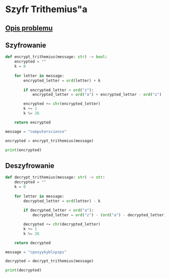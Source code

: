 # Szyfr Trithemius"a

## [Opis problemu](../../../../algorithms/cryptography/symmetric/trithemius.md)

## Szyfrowanie

```python linenums="1"
def encrypt_trithemius(message: str) -> bool:
    encrypted = ""
    k = 0
    
    for letter in message:
        encrypted_letter = ord(letter) + k
        
        if encrypted_letter > ord("z"):
            encrypted_letter = ord("a") + encrypted_letter - ord("z")

        encrypted += chr(encrypted_letter)
        k += 1
        k %= 26

    return encrypted

message = "computerscience"

encrypted = encrypt_trithemius(message)

print(encrypted)
```

## Deszyfrowanie

```python linenums="1"
def decrypt_trithemius(message: str) -> str:
    decrypted = ""
    k = 0
    
    for letter in message:   
        decrypted_letter = ord(letter) - k
        
        if decrypted_letter < ord("a"):
            decrypted_letter = ord("z") - (ord("a") - decrypted_letter)

        decrypted += chr(decrypted_letter)
        k += 1
        k %= 26

    return decrypted

message = "cposyykyblspzps"

decrypted = decrypt_trithemius(message)

print(decrypted)
```
